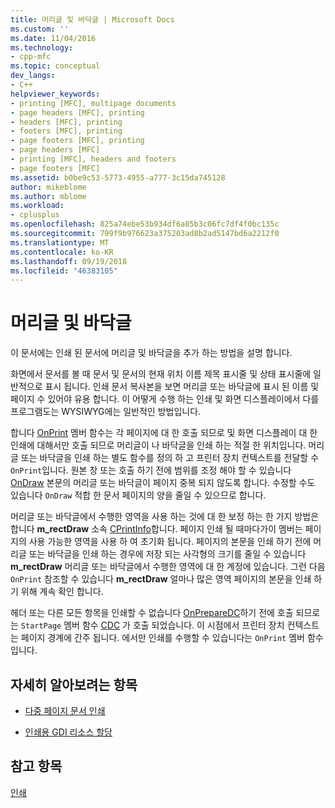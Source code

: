 ```yaml
---
title: 머리글 및 바닥글 | Microsoft Docs
ms.custom: ''
ms.date: 11/04/2016
ms.technology:
- cpp-mfc
ms.topic: conceptual
dev_langs:
- C++
helpviewer_keywords:
- printing [MFC], multipage documents
- page headers [MFC], printing
- headers [MFC], printing
- footers [MFC], printing
- page footers [MFC], printing
- page headers [MFC]
- printing [MFC], headers and footers
- page footers [MFC]
ms.assetid: b0be9c53-5773-4955-a777-3c15da745128
author: mikeblome
ms.author: mblome
ms.workload:
- cplusplus
ms.openlocfilehash: 825a74ebe53b934df6a85b3c06fc7df4f0bc135c
ms.sourcegitcommit: 799f9b976623a375203ad8b2ad5147bd6a2212f0
ms.translationtype: MT
ms.contentlocale: ko-KR
ms.lasthandoff: 09/19/2018
ms.locfileid: "46383105"
---
```

# <a name="headers-and-footers"></a>머리글 및 바닥글

이 문서에는 인쇄 된 문서에 머리글 및 바닥글을 추가 하는 방법을 설명 합니다.

화면에서 문서를 볼 때 문서 및 문서의 현재 위치 이름 제목 표시줄 및 상태 표시줄에 일반적으로 표시 됩니다. 인쇄 문서 복사본을 보면 머리글 또는 바닥글에 표시 된 이름 및 페이지 수 있어야 유용 합니다. 이 어떻게 수행 하는 인쇄 및 화면 디스플레이에서 다를 프로그램도는 WYSIWYG에는 일반적인 방법입니다.

합니다 [OnPrint](../mfc/reference/cview-class.md#onprint) 멤버 함수는 각 페이지에 대 한 호출 되므로 및 화면 디스플레이 대 한 인쇄에 대해서만 호출 되므로 머리글이 나 바닥글을 인쇄 하는 적절 한 위치입니다. 머리글 또는 바닥글을 인쇄 하는 별도 함수를 정의 하 고 프린터 장치 컨텍스트를 전달할 수 `OnPrint`입니다. 원본 창 또는 호출 하기 전에 범위를 조정 해야 할 수 있습니다 [OnDraw](../mfc/reference/cview-class.md#ondraw) 본문의 머리글 또는 바닥글이 페이지 중복 되지 않도록 합니다. 수정할 수도 있습니다 `OnDraw` 적합 한 문서 페이지의 양을 줄일 수 있으므로 합니다.

머리글 또는 바닥글에서 수행한 영역을 사용 하는 것에 대 한 보정 하는 한 가지 방법은 합니다 **m_rectDraw** 소속 [CPrintInfo](../mfc/reference/cprintinfo-structure.md)합니다. 페이지 인쇄 될 때마다가이 멤버는 페이지의 사용 가능한 영역을 사용 하 여 초기화 됩니다. 페이지의 본문을 인쇄 하기 전에 머리글 또는 바닥글을 인쇄 하는 경우에 저장 되는 사각형의 크기를 줄일 수 있습니다 **m_rectDraw** 머리글 또는 바닥글에서 수행한 영역에 대 한 계정에 있습니다. 그런 다음 `OnPrint` 참조할 수 있습니다 **m_rectDraw** 얼마나 많은 영역 페이지의 본문을 인쇄 하기 위해 계속 확인 합니다.

헤더 또는 다른 모든 항목을 인쇄할 수 없습니다 [OnPrepareDC](../mfc/reference/cview-class.md#onpreparedc)하기 전에 호출 되므로는 `StartPage` 멤버 함수 [CDC](../mfc/reference/cdc-class.md) 가 호출 되었습니다. 이 시점에서 프린터 장치 컨텍스트는 페이지 경계에 간주 됩니다. 에서만 인쇄를 수행할 수 있습니다는 `OnPrint` 멤버 함수입니다.

## <a name="what-do-you-want-to-know-more-about"></a>자세히 알아보려는 항목

- [다중 페이지 문서 인쇄](../mfc/multipage-documents.md)

- [인쇄용 GDI 리소스 할당](../mfc/allocating-gdi-resources.md)

## <a name="see-also"></a>참고 항목

[인쇄](../mfc/printing.md)

